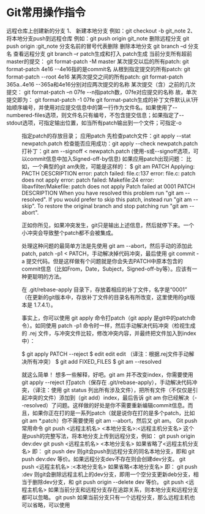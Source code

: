 # Git常用操作指令
远程仓库上创建新的分支
1、	新建本地分支
例如：git checkout -b git_note
2、	将本地分支push到远程仓库
例如：git push origin git_note
删除远程分支
git push origin :git_note
分支名前的冒号代表删除
删除本地分支
git branch –d 分支名
查看远程分支
git branch –r
patch生成和打入
patch生成
当前分支所有超前master的提交：
git format-patch -M master
某次提交以后的所有patch:
git format-patch 4e16 --4e16指的是commit名
从根到指定提交的所有patch:
git format-patch --root 4e16
某两次提交之间的所有patch:
git format-patch 365a..4e16 --365a和4e16分别对应两次提交的名称
某次提交（含）之前的几次提交：
git format-patch –n 07fe --n指patch数，07fe对应提交的名称
故，单次提交即为：
git format-patch -1 07fe
git format-patch生成的补丁文件默认从1开始顺序编号，并使用对应提交信息中的第一行作为文件名。如果使用了-- numbered-files选项，则文件名只有编号，不包含提交信息；如果指定了--stdout选项，可指定输出位置，如当所有patch输出到一个文件；可指定-o <dir>指定patch的存放目录；
应用patch
先检查patch文件：git apply --stat newpatch.patch
检查能否应用成功：git apply --check newpatch.patch
打补丁：git am --signoff < newpatch.patch
(使用-s或--signoff选项，可以commit信息中加入Signed-off-by信息)
如果应用patch出现问题：
比如，一个典型的git am失败，可能是这样的：
$ git am PATCH
Applying: PACTH DESCRIPTION
error: patch failed: file.c:137
error: file.c: patch does not apply
error: patch failed: Makefile:24
error: libavfilter/Makefile: patch does not apply
Patch failed at 0001 PATCH DESCRIPTION
When you have resolved this problem run "git am --resolved".
If you would prefer to skip this patch, instead run "git am --skip".
To restore the original branch and stop patching run "git am --abort".


正如你所见，如果冲突发生，git只是输出上述信息，然后就停下来。一个小冲突会导致整个patch都不会被集成。


处理这种问题的最简单方法是先使用 git am --abort，然后手动的添加此patch, patch -p1 < PATCH，手动解决掉代码冲突，最后使用 git commit -a 提交代码。但是这样做有个问题就是你会失去PATCH中原本包含的commit信息（比如From，Date，Subject，Signed-off-by等）。应该有一种更聪明的方法。


在 .git/rebase-apply 目录下，存放着相应的补丁文件，名字是“0001” （在更新的git版本中，存放补丁文件的目录名有所改变，这里使用的git版本是 1.7.4.1）。


事实上，你可以使用 git apply 命令打patch（git apply 是git中的patch命令）。如同使用 patch -p1 命令时一样，然后手动解决代码冲突（检视生成的 .rej 文件，与冲突文件比较，修改冲突内容，并最终把文件加入到index中）：


$ git apply PATCH --reject
$ edit edit edit
（译注：根据.rej文件手动解决所有冲突）
$ git add FIXED_FILES
$ git am --resolved


就这么简单！
想多一些解释，好吧。git am 并不改变index，你需要使用 git apply --reject 打patch（保存在 .git/rebase-apply），手动解决代码冲突，（译注：使用 git status 列出所有涉及文件），把所有文件（不仅仅是引起冲突的文件）添加到（git add）index，最后告诉 git am 你已经解决（--resolved）了问题。这样做的好处是你不需要重新编辑commit信息。而且，如果你正在打的是一系列patch（就是说你在打的是多个patch，比如 git am *.patch）你不需要使用 git am --abort，然后又 git am。
Git push 常用命令
git push <远程主机名> <本地分支名>:<远程主机分支名>
这个是push的完整写法，将本地分支上传到远程分支，例如：
git push origin dev:dev
git push <远程主机名> <本地分支名>
如果省略了<远程主机分支名> 即：
git push dev 
则git会push到远程分支的同名本地分支，即和
git push dev:dev
等价。如果远程分支dev不存在则会创建dev分支。
git push <远程主机名> :<本地分支名>
如果省略<本地分支名> 即：
git push :dev 
则git会删除远程主机上的dev分支，即用一个空分支更新deb分支，相当于删除dev分支，和
git push origin --delete dev 
等价。
git push <远程主机名>
如果当前分支和远程分支存在追踪关系，则本地分支和远程分支都可以忽略。
git push
如果当前分支只有一个远程分支，那么远程主机也可以省略，可以使用


